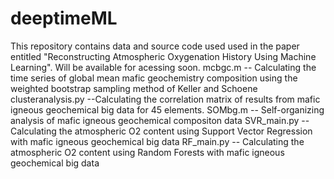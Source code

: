 # deeptimeML
This repository contains data and source code used used in the paper entitled "Reconstructing Atmospheric Oxygenation History Using Machine Learning". Will be available for acessing soon.
mcbgc.m -- Calculating the time series of global mean mafic geochemistry composition using the weighted bootstrap sampling method of Keller and Schoene
clusteranalysis.py --Calculating the correlation matrix of results from mafic igneous geochemical big data for 45 elements.
SOMbg.m -- Self-organizing analysis of  mafic igneous geochemical compositon data
SVR_main.py -- Calculating the atmospheric O2 content using Support Vector Regression with mafic igneous geochemical big data
RF_main.py -- Calculating the atmospheric O2 content using Random Forests with mafic igneous geochemical big data
